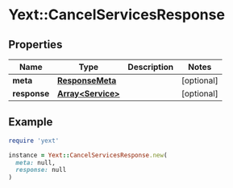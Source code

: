 # Yext::CancelServicesResponse

## Properties

| Name | Type | Description | Notes |
| ---- | ---- | ----------- | ----- |
| **meta** | [**ResponseMeta**](ResponseMeta.md) |  | [optional] |
| **response** | [**Array&lt;Service&gt;**](Service.md) |  | [optional] |

## Example

```ruby
require 'yext'

instance = Yext::CancelServicesResponse.new(
  meta: null,
  response: null
)
```

